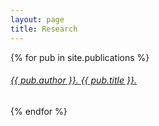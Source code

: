 ```yaml
---
layout: page
title: Research
---
```


{% for pub in site.publications %}
  <div class="cookie">
    <!---<h2>
    <img src="{{ pub.publication-image }}"></h2>--->
     <h6>
     <a href="{{pub.url }}">{{ pub.author }}. {{ pub.title }}. </a>
     </h6>
  </div>
{% endfor %}